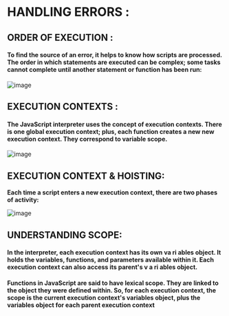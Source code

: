 # HANDLING ERRORS :
## ORDER OF EXECUTION :
#### To find the source of an error, it helps to know how scripts are processed.  The order in which statements are executed can be complex; some tasks  cannot complete until another statement or function has been run: 

![image](https://user-images.githubusercontent.com/79833733/112392480-224f3780-8d02-11eb-9cd8-ffa5a3fb34c0.png)



## EXECUTION CONTEXTS :
#### The JavaScript interpreter uses the concept of execution contexts. There is one global execution context; plus, each function creates a new  new execution context. They correspond to variable scope. 


![image](https://user-images.githubusercontent.com/79833733/112392624-680c0000-8d02-11eb-9384-54db5d603ae8.png)


## EXECUTION CONTEXT & HOISTING:

**Each time a script enters a new execution context, there are two phases  of activity:**

![image](https://user-images.githubusercontent.com/79833733/112393030-11eb8c80-8d03-11eb-9d64-5b8b5f5a0a53.png)

## UNDERSTANDING SCOPE:
#### In the interpreter, each execution context has its own va ri ables object. It holds the variables, functions, and parameters available within it. Each execution context can also access its parent's v a ri ables object. 

#### Functions in JavaScript are said to have lexical scope.  They are linked to the object they were defined within.  So, for each execution context, the scope is the  current execution context's variables object, plus the  variables object for each parent execution context
